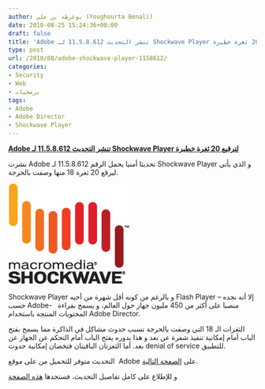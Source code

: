 ```yaml
---
author: يوغرطة بن علي (Youghourta Benali)
date: 2010-08-25 15:24:36+00:00
draft: false
title: 'Adobe تنشر التحديث 11.5.8.612 لـ Shockwave Player لترقيع 20 ثغرة خطيرة '
type: post
url: /2010/08/adobe-shockwave-player-1158612/
categories:
- Security
- Web
- برمجيات
tags:
- Adobe
- Adobe Director
- Shockwave Player
---
```


**[Adobe تنشر التحديث 11.5.8.612 لـ Shockwave Player لترقيع 20 ثغرة خطيرة]( https://www.it-scoop.com/2010/08/adobe-shockwave-player-1158612/)**




نشرت Adobe تحديثا أمنيا يحمل الرقم 11.5.8.612 لـ Shockwave Player و الذي يأتي ليرقع 20 ثغرة 18 منها وصفت بالحرجة.





[![](Shockwave-logo.jpg)
]( https://www.it-scoop.com/2010/08/adobe-shockwave-player-1158612/)


Shockwave Player و بالرغم من كونه أقل شهرة من أخيه Flash Player إلا أنه نجده –حسب Adobe-  منصبا على أكثر من 450 مليون جهاز حول العالم، و يسمح بقراءة  المحتويات المنتجة باستخدام Adobe Director.

الثغرات الـ 18 التي وصفت بالحرجة تسبب حدوث مشاكل في الذاكرة مما يسمح بفتح الباب أمام إمكانية تنفيذ شفرة عن بعد و هذا بدوره يفتح الباب أمام التحكم عن الجهاز عن بعد. أما الثغرتان الباقيتان فتخصان إمكانية حدوث denial of service للتطبيق.

التحديث متوفر للتحميل من على موقع  Adobe على [الصفحة التالية](http://www.adobe.com/go/EN_US-H-GET-SHOCKWAVE).

و للإطلاع على كامل تفاصيل التحديث، فستجدها [هذه الصفحة](http://www.adobe.com/support/security/bulletins/apsb10-20.html)
